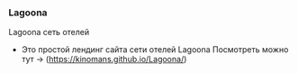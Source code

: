 ### Lagoona
 Lagoona сеть отелей
- Это простой лендинг сайта сети отелей Lagoona
Посмотреть можно тут -> (https://kinomans.github.io/Lagoona/)
